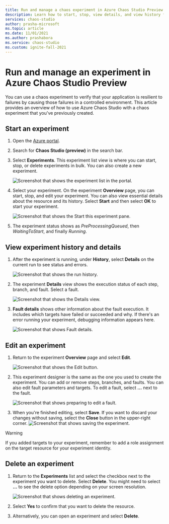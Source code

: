 ```yaml
---
title: Run and manage a chaos experiment in Azure Chaos Studio Preview
description: Learn how to start, stop, view details, and view history for a chaos experiment in Azure Chaos Studio Preview.
services: chaos-studio
author: prasha-microsoft 
ms.topic: article
ms.date: 11/01/2021
ms.author: prashabora
ms.service: chaos-studio
ms.custom: ignite-fall-2021
---
```


# Run and manage an experiment in Azure Chaos Studio Preview

You can use a chaos experiment to verify that your application is resilient to failures by causing those failures in a controlled environment. This article provides an overview of how to use Azure Chaos Studio with a chaos experiment that you've previously created.

## Start an experiment

1. Open the [Azure portal](https://portal.azure.com).

1. Search for **Chaos Studio (preview)** in the search bar.

1. Select **Experiments**. This experiment list view is where you can start, stop, or delete experiments in bulk. You can also create a new experiment.

    ![Screenshot that shows the experiment list in the portal.](images/run-experiment-list.png)

1. Select your experiment. On the experiment **Overview** page, you can start, stop, and edit your experiment. You can also view essential details about the resource and its history. Select **Start** and then select **OK** to start your experiment.

    ![Screenshot that shows the Start this experiment pane.](images/run-experiment-start.png)

1. The experiment status shows as *PreProcessingQueued*, then *WaitingToStart*, and finally *Running*.

## View experiment history and details

1. After the experiment is running, under **History**, select **Details** on the current run to see status and errors.

    ![Screenshot that shows the run history.](images/run-experiment-history.png)

1. The experiment **Details** view shows the execution status of each step, branch, and fault. Select a fault.

    ![Screenshot that shows the Details view.](images/run-experiment-details.png)

1. **Fault details** shows other information about the fault execution. It includes which targets have failed or succeeded and why. If there's an error running your experiment, debugging information appears here.

    ![Screenshot that shows Fault details.](images/run-experiment-fault.png)

## Edit an experiment

1. Return to the experiment **Overview** page and select **Edit**.

    ![Screenshot that shows the Edit button.](images/run-edit.png)

1. This experiment designer is the same as the one you used to create the experiment. You can add or remove steps, branches, and faults. You can also edit fault parameters and targets. To edit a fault, select **...** next to the fault.

    ![Screenshot that shows preparing to edit a fault.](images/run-edit-ellipses.png)

1. When you're finished editing, select **Save**. If you want to discard your changes without saving, select the **Close** button in the upper-right corner.
  ![Screenshot that shows saving the experiment.](images/run-edit-save.png)

> [!WARNING]
> If you added targets to your experiment, remember to add a role assignment on the target resource for your experiment identity.

## Delete an experiment

1. Return to the **Experiments** list and select the checkbox next to the experiment you want to delete. Select **Delete**. You might need to select **...** to see the delete option depending on your screen resolution.

    ![Screenshot that shows deleting an experiment.](images/run-delete.png)

1. Select **Yes** to confirm that you want to delete the resource.

1. Alternatively, you can open an experiment and select **Delete**.
